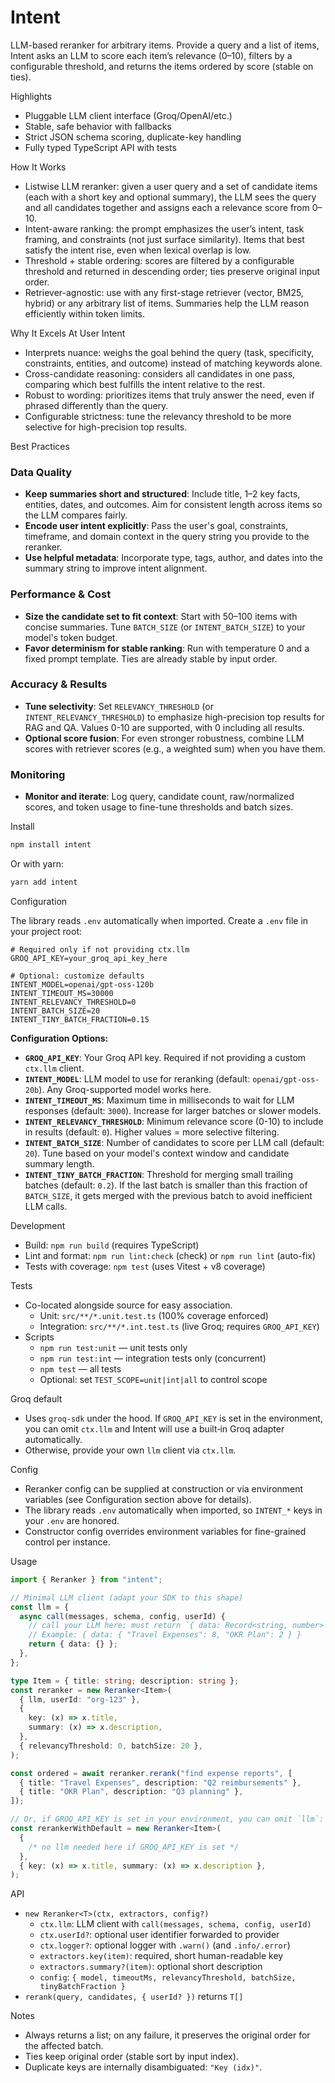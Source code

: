 # Intent

LLM-based reranker for arbitrary items. Provide a query and a list of items, Intent asks an LLM to score each item’s relevance (0–10), filters by a configurable threshold, and returns the items ordered by score (stable on ties).

Highlights

- Pluggable LLM client interface (Groq/OpenAI/etc.)
- Stable, safe behavior with fallbacks
- Strict JSON schema scoring, duplicate-key handling
- Fully typed TypeScript API with tests

How It Works

- Listwise LLM reranker: given a user query and a set of candidate items (each with a short key and optional summary), the LLM sees the query and all candidates together and assigns each a relevance score from 0–10.
- Intent-aware ranking: the prompt emphasizes the user’s intent, task framing, and constraints (not just surface similarity). Items that best satisfy the intent rise, even when lexical overlap is low.
- Threshold + stable ordering: scores are filtered by a configurable threshold and returned in descending order; ties preserve original input order.
- Retriever-agnostic: use with any first-stage retriever (vector, BM25, hybrid) or any arbitrary list of items. Summaries help the LLM reason efficiently within token limits.

Why It Excels At User Intent

- Interprets nuance: weighs the goal behind the query (task, specificity, constraints, entities, and outcome) instead of matching keywords alone.
- Cross-candidate reasoning: considers all candidates in one pass, comparing which best fulfills the intent relative to the rest.
- Robust to wording: prioritizes items that truly answer the need, even if phrased differently than the query.
- Configurable strictness: tune the relevancy threshold to be more selective for high-precision top results.

Best Practices

### Data Quality

- **Keep summaries short and structured**: Include title, 1–2 key facts, entities, dates, and outcomes. Aim for consistent length across items so the LLM compares fairly.
- **Encode user intent explicitly**: Pass the user's goal, constraints, timeframe, and domain context in the query string you provide to the reranker.
- **Use helpful metadata**: Incorporate type, tags, author, and dates into the summary string to improve intent alignment.

### Performance & Cost

- **Size the candidate set to fit context**: Start with 50–100 items with concise summaries. Tune `BATCH_SIZE` (or `INTENT_BATCH_SIZE`) to your model's token budget.
- **Favor determinism for stable ranking**: Run with temperature 0 and a fixed prompt template. Ties are already stable by input order.

### Accuracy & Results

- **Tune selectivity**: Set `RELEVANCY_THRESHOLD` (or `INTENT_RELEVANCY_THRESHOLD`) to emphasize high-precision top results for RAG and QA. Values 0-10 are supported, with 0 including all results.
- **Optional score fusion**: For even stronger robustness, combine LLM scores with retriever scores (e.g., a weighted sum) when you have them.

### Monitoring

- **Monitor and iterate**: Log query, candidate count, raw/normalized scores, and token usage to fine-tune thresholds and batch sizes.

Install

```bash
npm install intent
```

Or with yarn:

```bash
yarn add intent
```

Configuration

The library reads `.env` automatically when imported. Create a `.env` file in your project root:

```env
# Required only if not providing ctx.llm
GROQ_API_KEY=your_groq_api_key_here

# Optional: customize defaults
INTENT_MODEL=openai/gpt-oss-120b
INTENT_TIMEOUT_MS=30000
INTENT_RELEVANCY_THRESHOLD=0
INTENT_BATCH_SIZE=20
INTENT_TINY_BATCH_FRACTION=0.15
```

**Configuration Options:**

- **`GROQ_API_KEY`**: Your Groq API key. Required if not providing a custom `ctx.llm` client.
- **`INTENT_MODEL`**: LLM model to use for reranking (default: `openai/gpt-oss-20b`). Any Groq-supported model works here.
- **`INTENT_TIMEOUT_MS`**: Maximum time in milliseconds to wait for LLM responses (default: `3000`). Increase for larger batches or slower models.
- **`INTENT_RELEVANCY_THRESHOLD`**: Minimum relevance score (0-10) to include in results (default: `0`). Higher values = more selective filtering.
- **`INTENT_BATCH_SIZE`**: Number of candidates to score per LLM call (default: `20`). Tune based on your model's context window and candidate summary length.
- **`INTENT_TINY_BATCH_FRACTION`**: Threshold for merging small trailing batches (default: `0.2`). If the last batch is smaller than this fraction of `BATCH_SIZE`, it gets merged with the previous batch to avoid inefficient LLM calls.

Development

- Build: `npm run build` (requires TypeScript)
- Lint and format: `npm run lint:check` (check) or `npm run lint` (auto-fix)
- Tests with coverage: `npm test` (uses Vitest + v8 coverage)

Tests

- Co-located alongside source for easy association.
  - Unit: `src/**/*.unit.test.ts` (100% coverage enforced)
  - Integration: `src/**/*.int.test.ts` (live Groq; requires `GROQ_API_KEY`)
- Scripts
  - `npm run test:unit` — unit tests only
  - `npm run test:int` — integration tests only (concurrent)
  - `npm test` — all tests
  - Optional: set `TEST_SCOPE=unit|int|all` to control scope

Groq default

- Uses `groq-sdk` under the hood. If `GROQ_API_KEY` is set in the environment, you can omit `ctx.llm` and Intent will use a built‑in Groq adapter automatically.
- Otherwise, provide your own `llm` client via `ctx.llm`.

Config

- Reranker config can be supplied at construction or via environment variables (see Configuration section above for details).
- The library reads `.env` automatically when imported, so `INTENT_*` keys in your `.env` are honored.
- Constructor config overrides environment variables for fine-grained control per instance.

Usage

```ts
import { Reranker } from "intent";

// Minimal LLM client (adapt your SDK to this shape)
const llm = {
  async call(messages, schema, config, userId) {
    // call your LLM here; must return `{ data: Record<string, number> }`
    // Example: { data: { "Travel Expenses": 8, "OKR Plan": 2 } }
    return { data: {} };
  },
};

type Item = { title: string; description: string };
const reranker = new Reranker<Item>(
  { llm, userId: "org-123" },
  {
    key: (x) => x.title,
    summary: (x) => x.description,
  },
  { relevancyThreshold: 0, batchSize: 20 },
);

const ordered = await reranker.rerank("find expense reports", [
  { title: "Travel Expenses", description: "Q2 reimbursements" },
  { title: "OKR Plan", description: "Q3 planning" },
]);

// Or, if GROQ_API_KEY is set in your environment, you can omit `llm`:
const rerankerWithDefault = new Reranker<Item>(
  {
    /* no llm needed here if GROQ_API_KEY is set */
  },
  { key: (x) => x.title, summary: (x) => x.description },
);
```

API

- `new Reranker<T>(ctx, extractors, config?)`
  - `ctx.llm`: LLM client with `call(messages, schema, config, userId)`
  - `ctx.userId?`: optional user identifier forwarded to provider
  - `ctx.logger?`: optional logger with `.warn()` (and `.info/.error`)
  - `extractors.key(item)`: required, short human-readable key
  - `extractors.summary?(item)`: optional short description
  - `config`: `{ model, timeoutMs, relevancyThreshold, batchSize, tinyBatchFraction }`
- `rerank(query, candidates, { userId? })` returns `T[]`

Notes

- Always returns a list; on any failure, it preserves the original order for the affected batch.
- Ties keep original order (stable sort by input index).
- Duplicate keys are internally disambiguated: `"Key (idx)"`.
